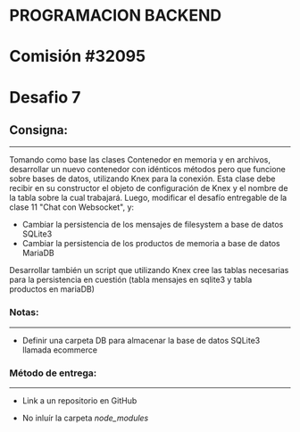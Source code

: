 # PROGRAMACION BACKEND

# Comisión #32095

# Desafio 7

## Consigna:

---

Tomando como base las clases Contenedor en memoria y en archivos, desarrollar un nuevo contenedor con idénticos métodos pero que funcione sobre bases de datos, utilizando Knex para la conexión. Esta clase debe recibir en su constructor el objeto de configuración de Knex y el nombre de la tabla sobre la cual trabajará. Luego, modificar el desafío entregable de la clase 11 "Chat con Websocket", y:

- Cambiar la persistencia de los mensajes de filesystem a base de datos SQLite3
- Cambiar la persistencia de los productos de memoria a base de datos MariaDB

Desarrollar también un script que utilizando Knex cree las tablas necesarias para la persistencia en cuestión (tabla mensajes en sqlite3 y tabla productos en mariaDB)

### Notas:

---

- Definir una carpeta DB para almacenar la base de datos SQLite3 llamada ecommerce

### Método de entrega:

---

- Link a un repositorio en GitHub

- No inluír la carpeta _node_modules_

